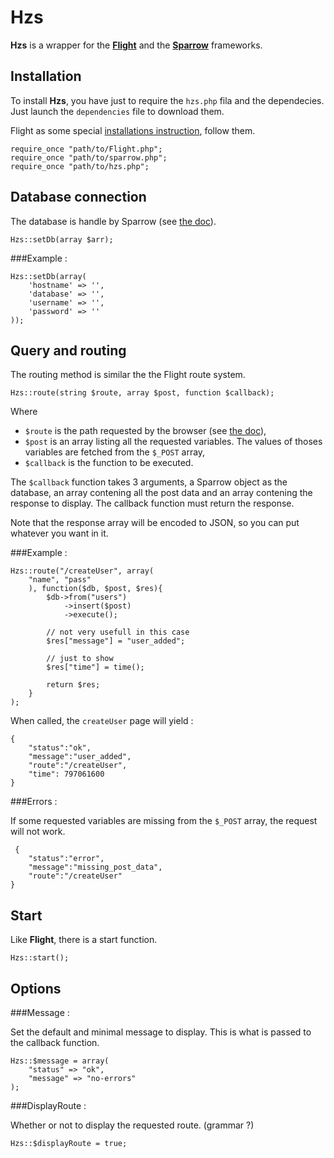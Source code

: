 Hzs
===


**Hzs** is a wrapper for the [**Flight**](http://flightphp.com/) and the [**Sparrow**](https://github.com/mikecao/sparrow) frameworks.


Installation
-------------

To install **Hzs**, you have just to require the `hzs.php` fila and the dependecies. Just launch the `dependencies` file to download them.

Flight as some special [installations instruction](http://flightphp.com/install), follow them.

    require_once "path/to/Flight.php";
    require_once "path/to/sparrow.php";
    require_once "path/to/hzs.php";


Database connection
--------

The database is handle by Sparrow (see [the doc](https://github.com/mikecao/sparrow#sparrow)).

    Hzs::setDb(array $arr);

###Example :

    Hzs::setDb(array(
        'hostname' => '',
        'database' => '',
        'username' => '',
        'password' => ''
    ));


Query and routing
-----

The routing method is similar the the Flight route system.

    Hzs::route(string $route, array $post, function $callback);

Where

 - `$route` is the path requested by the browser (see [the doc](http://flightphp.com/learn#routing)),
 - `$post` is an array listing all the requested variables. The values of thoses variables are fetched from the `$_POST` array,
 - `$callback` is the function to be executed.

The `$callback` function takes 3 arguments, a Sparrow object as the database, an array contening all the post data and an array contening the response to display. The callback function must return the response.

Note that the response array will be encoded to JSON, so you can put whatever you want in it.

###Example : 

    Hzs::route("/createUser", array(
        "name", "pass"
        ), function($db, $post, $res){
            $db->from("users")
                ->insert($post)
                ->execute();

            // not very usefull in this case
            $res["message"] = "user_added";

            // just to show
            $res["time"] = time();

            return $res;
        }
    );

When called, the `createUser` page will yield : 
    
    {
        "status":"ok",
        "message":"user_added",
        "route":"/createUser",
        "time": 797061600
    }

###Errors :

If some requested variables are missing from the `$_POST` array, the request will not work.

     {
        "status":"error",
        "message":"missing_post_data",
        "route":"/createUser"
    }


Start
-----

Like **Flight**, there is a start function.

    Hzs::start();


Options
-------

###Message :

Set the default and minimal message to display. This is what is passed to the callback function.

    Hzs::$message = array(
        "status" => "ok",
        "message" => "no-errors"
    );

###DisplayRoute :

Whether or not to display the requested route. (grammar ?)

    Hzs::$displayRoute = true;